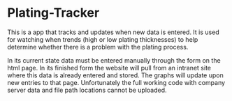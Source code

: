# Plating-Tracker

This is a app that tracks and updates when new data is entered.  It is used for watching when trends (high or low plating thicknesses) to help determine whether there is a problem with the plating process.  

In its current state data must be entered manually through the form on the html page.  In its finished form the website will pull from an intranet site where this data is already entered and stored.  The graphs will update upon new entries to that page.  Unfortunately the full working code with company server data and file path locations cannot be uploaded.
